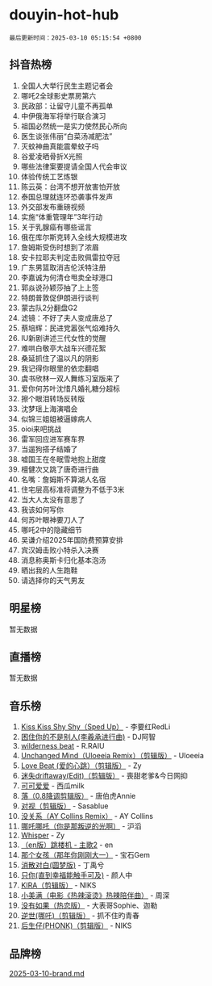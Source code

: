 # douyin-hot-hub

`最后更新时间：2025-03-10 05:15:54 +0800`

## 抖音热榜

1. 全国人大举行民生主题记者会
1. 哪吒2全球影史票房第六
1. 民政部：让留守儿童不再孤单
1. 中伊俄海军将举行联合演习
1. 祖国必然统一是实力使然民心所向
1. 医生谈张伟丽“白菜汤减肥法”
1. 灭蚊神曲真能震晕蚊子吗
1. 谷爱凌晒骨折X光照
1. 哪些法律案要提请全国人代会审议
1. 体验传统工艺炼银
1. 陈云英：台湾不想开放害怕开放
1. 泰国总理就连环恐袭事件发声
1. 外交部发布重磅视频
1. 实施“体重管理年”3年行动
1. 关于乳腺癌有哪些谣言
1. 俄在库尔斯克转入全线大规模进攻
1. 詹姆斯受伤时想到了浓眉
1. 安卡拉耶夫判定击败佩雷拉夺冠
1. 广东男篮取消吉伦沃特注册
1. 李嘉诚为何清仓甩卖全球港口
1. 郭焱说孙颖莎抽了上上签
1. 特朗普敦促伊朗进行谈判
1. 蒙古队2分翻盘G2
1. 滤镜：不好了夫人变成唐总了
1. 蔡培辉：民进党嚣张气焰难持久
1. IU新剧讲述三代女性的觉醒
1. 难哄白敬亭大战车兴德花絮
1. 桑延抓住了温以凡的阴影
1. 我记得你眼里的依恋翻唱
1. 虞书欣林一双人舞练习室版来了
1. 爱你何苏叶沈惜凡婚礼糖分超标
1. 擦个眼泪转场反转版
1. 沈梦瑶上海演唱会
1. 似锦三姐姐被逼嫁病人
1. oioi来吧挑战
1. 雷军回应进军赛车界
1. 当遛狗搭子结婚了
1. 嘘国王在冬眠雪地抱上甜度
1. 檀健次又跳了唐奇进行曲
1. 名嘴：詹姆斯不算湖人名宿
1. 住宅层高标准将调整为不低于3米
1. 当大人太没有意思了
1. 我该如何写你
1. 何苏叶眼神要刀人了
1. 哪吒2中的隐藏细节
1. 吴谦介绍2025年国防费预算安排
1. 宾汉姆击败小特杀入决赛
1. 消息称奥斯卡归化基本泡汤
1. 晒出我的人生跑鞋
1. 请选择你的天气男友

## 明星榜

暂无数据

## 直播榜

暂无数据

## 音乐榜

1. [Kiss Kiss Shy Shy（Sped Up）](https://sf3-cdn-tos.douyinstatic.com/obj/tos-cn-ve-2774/oYpXDAeGgQK0zfPaji7iKUixpCXFGILeLGmvYA) - 李要红RedLi
1. [困住你的不是别人(李羲承进行曲)](https://sf5-hl-cdn-tos.douyinstatic.com/obj/tos-cn-ve-2774/okWrrVL1iQGZbfHVeCPAe7IaerYfM2jEQi5mNI) - DJ阿智
1. [wilderness beat](https://sf5-hl-cdn-tos.douyinstatic.com/obj/tos-cn-ve-2774/o0oBmODSFCpfFdLRGzAAFC2ah9AIMEQfAOueVE) - R.RAIU
1. [Unchanged Mind（Uloeeia Remix）（剪辑版）](https://sf3-cdn-tos.douyinstatic.com/obj/tos-cn-ve-2774/oIHYu1YfsziJqmggAqBsXOiiI2Y1QB6I61RsMW) - Uloeeia
1. [Love Beat  (爱的心跳）（剪辑版）](https://sf3-cdn-tos.douyinstatic.com/obj/tos-cn-ve-2774/oUlARwvEINIisZ9nCnKMZiYFGfCCYLtDADDBge) - Zy
1. [迷失driftaway(Edit)（剪辑版）](https://sf3-cdn-tos.douyinstatic.com/obj/tos-cn-ve-2774/ogaa1xGNeFO6FCaMgO8PzzAceEI4fBLDMi15H3) - 喪甜老爹&今日网抑
1. [可可爱爱](https://sf6-cdn-tos.douyinstatic.com/obj/tos-cn-ve-2774/0deb1e75aea643b9927ba26aaafa29dd) - 西瓜milk
1. [落（0.8降调剪辑版）](https://sf3-cdn-tos.douyinstatic.com/obj/tos-cn-ve-2774/ociN0WUv3APijBYr6DUmAHmdkZ5MjM6gIF3iA) - 唐伯虎Annie
1. [对视（剪辑版）](https://sf3-cdn-tos.douyinstatic.com/obj/tos-cn-ve-2774/ogKtIhiB0WfAa18F9z3uWODMtZi2ysB1VuAIsQ) - Sasablue
1. [没关系（AY Collins Remix）](https://sf3-cdn-tos.douyinstatic.com/obj/tos-cn-ve-2774/oIBbI5Ghw4zdUCQMJrDEFaAQilZP3EIDSi7MW) - AY Collins
1. [哪吒哪吒（你是那叛逆的光啊）](https://sf6-cdn-tos.douyinstatic.com/obj/tos-cn-ve-2774/oUkQCgCDnBanFehFEFQDxCQntAOIfp9gyZYFVo) - 沪滔
1. [Whisper](https://sf3-cdn-tos.douyinstatic.com/obj/tos-cn-ve-2774/oEeYKDxIDCFuArkftgkGqCnG7xZtRC2rEMKBQi) - Zy
1. [（en版）跳楼机 - 主歌2](https://sf3-cdn-tos.douyinstatic.com/obj/tos-cn-ve-2774/oklN6GvgQ2L8DpPeaAGf1gPeyKzjXFwHIwoCZv) - en
1. [那个女孩（那年你刚刚大一）](https://sf3-cdn-tos.douyinstatic.com/obj/tos-cn-ve-2774/o4IZw7TlivwiBBBMA2rIgWrGNIrjFroh6bPqQ) - 宝石Gem
1. [消散对白(圆梦版)](https://sf3-cdn-tos.douyinstatic.com/obj/tos-cn-ve-2774/og4jB5I5IizzoZVAAAzWgBMAsMDWoArfwBOiFs) - 丁禹兮
1. [只你(直到幸福能触手可及)](https://sf3-cdn-tos.douyinstatic.com/obj/tos-cn-ve-2774/o0lBkRDzFTeaVSUz3ZZSCBVtZ5DIMQGfgmEAuE) - 颜人中
1. [KIRA（剪辑版）](https://sf3-cdn-tos.douyinstatic.com/obj/tos-cn-ve-2774/o0Bq3TvdHqOfzihWrHyABMociuMA3Inwsbx9Wi) - NIKS
1. [小美满（电影《热辣滚烫》热辣陪伴曲）](https://sf3-cdn-tos.douyinstatic.com/obj/tos-cn-ve-2774/o0GAn2lSgfZIDUgtevCGDQYnFg4CwnrBaxbTZL) - 周深
1. [没有如果（热恋版）](https://sf3-cdn-tos.douyinstatic.com/obj/tos-cn-ve-2774/o4iETqbxIThtCXlBeV0DfAhZsbCFGhagYupnMx) - 大表哥Sophie、迦勒
1. [逆世(哪吒)（剪辑版）](https://sf5-hl-cdn-tos.douyinstatic.com/obj/tos-cn-ve-2774/oMIEZAfEogrLnzfDWMBiZKCWuXIUFLtRDsOFWs) - 抓不住旳青春
1. [后生仔(PHONK)（剪辑版）](https://sf3-cdn-tos.douyinstatic.com/obj/tos-cn-ve-2774/o0TzmfumdQAJ1aGG9F5LfTXIYeGcqYKRPAeFdJ) - NIKS

## 品牌榜

[2025-03-10-brand.md](2025-03-10-brand.md)
